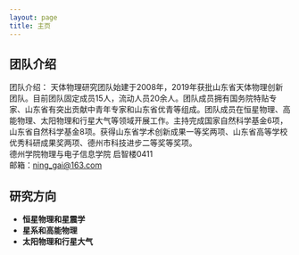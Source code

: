 ```yaml
---
layout: page
title: 主页
---
```


## 团队介绍

<!-- <img src="" class="floatpic" width="360" height="480"> -->


团队介绍：
天体物理研究团队始建于2008年，2019年获批山东省天体物理创新团队。目前团队固定成员15人，流动人员20余人。团队成员拥有国务院特贴专家、山东省有突出贡献中青年专家和山东省优青等组成。团队成员在恒星物理、高能物理、太阳物理和行星大气等领域开展工作。主持完成国家自然科学基金6项，山东省自然科学基金8项。获得山东省学术创新成果一等奖两项、山东省高等学校优秀科研成果奖两项、德州市科技进步二等奖等奖项。
<br>德州学院物理与电子信息学院 启智楼0411
<br>邮箱：ning_gai@163.com
<br>
## 研究方向

<!-- **<font color='red'>[Highlight]</font> I am looking for PhD to start in 2025 Fall. Contact me if you have any leads!** -->

- **恒星物理和星震学** 
- **星系和高能物理** 
- **太阳物理和行星大气**

<!-- <br> -->

<!-- --- -->

<!-- ## Research Interests -->

<!-- - Industrial IoT System -->
<!-- - Network Cybersecurity -->
<!-- - Applied Machine Learning -->

<!-- My current research focuses on practical problems that artificial intelligence faces in real life. My interests are on the **Machine Learning** and its applications in **Industrial IoT**. In a word, advanced technologies like ML and IoT positively influence the life of everybody.  I wish to devote my talent to this meaningful cause and bring well-being to society. -->

<!-- <br> -->

<!-- --- -->
<!--  -->
<!-- ## News and Updates -->

<!-- ## News and Updates -->

<!-- - **Dec 2023：**Very excited to be selected as [AAAI-24 UC Scholar](https://aaai-uc.github.io/), see you in Canada! -->
<!-- - **Dec 2023：**Got a MSc offer from the physics department at Imperial College London. -->
<!-- - **Aug 2023：**Happy to be awarded the FEPG Scholarship. -->
<!-- - **May 2023：**Happy to be awarded the XiamenAir Scholarship. -->
<!-- - **May 2023：**Collected the Finalist Award in MCM 2023 (Top 1%). -->
<!-- - **Jan 2023：**One paper accepted to ICAROB 2023, see you in Japan! -->
<!-- - **Jun 2022：**Started research program at [Cambridge AI Group](https://www.cl.cam.ac.uk/research/ai/), advised by Prof. Pietro Liò. -->

<!-- <br> -->

<!-- <blockquote class="twitter-tweet"><p lang="en" dir="ltr">I&#39;m thrilled to share that I have been awarded the AAAI 2024 Undergraduate Scholarship and will be attending the AAAI Conference in Vancouver this coming February.<br><br>I am also looking for PhD to start in 2025 Fall. Contact me if you have any leads! 😁 <a href="https://t.co/GxdTPnCzE6">pic.twitter.com/GxdTPnCzE6</a></p>&mdash; Hanlin CAI (seeking a PhD position 2025) (@lancecai2002) <a href="https://twitter.com/lancecai2002/status/1738533328490463639?ref_src=twsrc%5Etfw">December 23, 2023</a></blockquote> <script async src="https://platform.twitter.com/widgets.js" charset="utf-8"></script> -->
